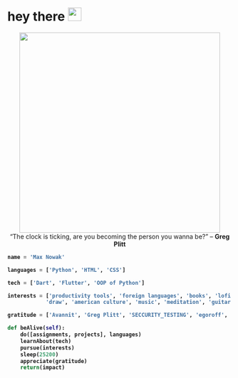 <h1>
  hey there
  <img src="https://media.giphy.com/media/hvRJCLFzcasrR4ia7z/giphy.gif" width="30px"/>
</h1>
<div id="header" align="center">
  <img src='https://i.pinimg.com/originals/67/87/30/67873091287fa947269e646e4a9cb0cc.gif' width="450"/>
</div>

<div id="header" align="center">
“The clock is ticking, are you becoming the person you wanna be?” – <b>Greg Plitt
</div> 

``` python
name = 'Max Nowak'

languages = ['Python', 'HTML', 'CSS']

tech = ['Dart', 'Flutter', 'OOP of Python']

interests = ['productivity tools', 'foreign languages', 'books', 'lofi',
            'draw', 'american culture', 'music', 'meditation', 'guitar']

gratitude = ['Avannit', 'Greg Plitt', 'SECCURITY_TESTING', 'egoroff', 'Сергей Балакирев']

def beAlive(self):
    do([assignments, projects], languages)
    learnAbout(tech)
    pursue(interests)
    sleep(25200)
    appreciate(gratitude)
    return(impact)
```


